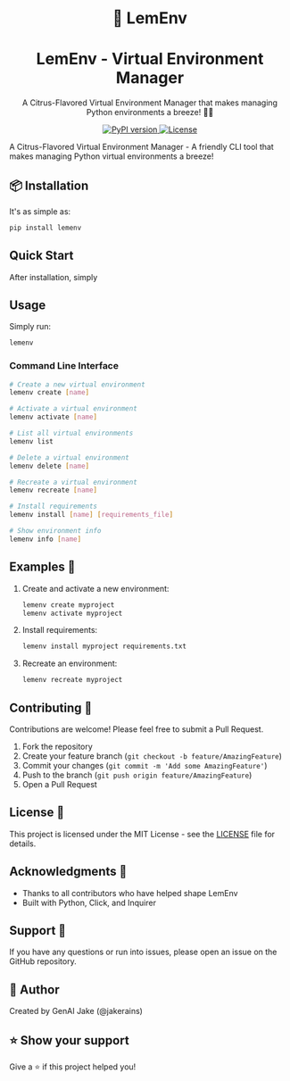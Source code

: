 <div align="center">
  
# 🍋 LemEnv

<!-- These comments help GitHub generate better social previews -->
<!-- Title -->
<h1 align="center">LemEnv - Virtual Environment Manager</h1>

<!-- Description -->
<p align="center">
  A Citrus-Flavored Virtual Environment Manager that makes managing Python environments a breeze! 🍋✨
</p>

<!-- Badges -->
<p align="center">
  <a href="https://pypi.org/project/lemenv/">
    <img src="https://badge.fury.io/py/lemenv.svg" alt="PyPI version">
  </a>
  <a href="https://github.com/jakerains/lemenv/blob/main/LICENSE">
    <img src="https://img.shields.io/github/license/jakerains/lemenv" alt="License">
  </a>
</p>

</div>

A Citrus-Flavored Virtual Environment Manager - A friendly CLI tool that makes managing Python virtual environments a breeze!

## 📦 Installation

It's as simple as:

```bash
pip install lemenv
```

## Quick Start

After installation, simply

## Usage

Simply run:

```bash
lemenv 
```
### Command Line Interface

```bash
# Create a new virtual environment
lemenv create [name]

# Activate a virtual environment
lemenv activate [name]

# List all virtual environments
lemenv list

# Delete a virtual environment
lemenv delete [name]

# Recreate a virtual environment
lemenv recreate [name]

# Install requirements
lemenv install [name] [requirements_file]

# Show environment info
lemenv info [name]
```

## Examples 📝

1. Create and activate a new environment:
   ```bash
   lemenv create myproject
   lemenv activate myproject
   ```

2. Install requirements:
   ```bash
   lemenv install myproject requirements.txt
   ```

3. Recreate an environment:
   ```bash
   lemenv recreate myproject
   ```

## Contributing 🤝

Contributions are welcome! Please feel free to submit a Pull Request.

1. Fork the repository
2. Create your feature branch (`git checkout -b feature/AmazingFeature`)
3. Commit your changes (`git commit -m 'Add some AmazingFeature'`)
4. Push to the branch (`git push origin feature/AmazingFeature`)
5. Open a Pull Request

## License 📄

This project is licensed under the MIT License - see the [LICENSE](LICENSE) file for details.

## Acknowledgments 🙏

- Thanks to all contributors who have helped shape LemEnv
- Built with Python, Click, and Inquirer

## Support 💬

If you have any questions or run into issues, please open an issue on the GitHub repository.

## 👤 Author

Created by GenAI Jake (@jakerains)

## ⭐ Show your support

Give a ⭐️ if this project helped you! 